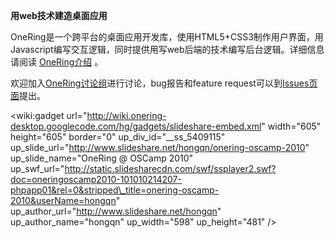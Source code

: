 **用web技术建造桌面应用**

OneRing是一个跨平台的桌面应用开发库，使用HTML5+CSS3制作用户界面，用Javascript编写交互逻辑，同时提供用写web后端的技术编写后台逻辑。详细信息请阅读 [OneRing介绍](OneRing.md) 。

欢迎加入[OneRing讨论组](https://groups.google.com/group/onering-desktop)进行讨论，bug报告和feature request可以到[Issues页面](http://code.google.com/p/onering-desktop/issues/list)提出。

<wiki:gadget url="http://wiki.onering-desktop.googlecode.com/hg/gadgets/slideshare-embed.xml" width="605" height="605" border="0" up\_div\_id="\_\_ss\_5409115" up\_slide\_url="http://www.slideshare.net/hongqn/onering-oscamp-2010" up\_slide\_name="OneRing @ OSCamp 2010"  up\_swf\_url="http://static.slidesharecdn.com/swf/ssplayer2.swf?doc=oneringoscamp2010-101010214207-phpapp01&rel=0&stripped\_title=onering-oscamp-2010&userName=hongqn" up\_author\_url="http://www.slideshare.net/hongqn" up\_author\_name="hongqn" up\_width="598" up\_height="481" />